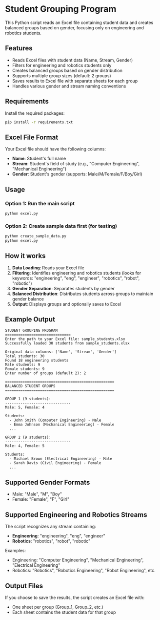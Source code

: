 # Student Grouping Program

This Python script reads an Excel file containing student data and creates balanced groups based on gender, focusing only on engineering and robotics students.

## Features

- Reads Excel files with student data (Name, Stream, Gender)
- Filters for engineering and robotics students only
- Creates balanced groups based on gender distribution
- Supports multiple group sizes (default: 2 groups)
- Saves results to Excel file with separate sheets for each group
- Handles various gender and stream naming conventions

## Requirements

Install the required packages:

```bash
pip install -r requirements.txt
```

## Excel File Format

Your Excel file should have the following columns:
- **Name**: Student's full name
- **Stream**: Student's field of study (e.g., "Computer Engineering", "Mechanical Engineering")
- **Gender**: Student's gender (supports: Male/M/Female/F/Boy/Girl)

## Usage

### Option 1: Run the main script
```bash
python excel.py
```

### Option 2: Create sample data first (for testing)
```bash
python create_sample_data.py
python excel.py
```

## How it works

1. **Data Loading**: Reads your Excel file
2. **Filtering**: Identifies engineering and robotics students (looks for keywords: "engineering", "eng", "engineer", "robotics", "robot", "robotic")
3. **Gender Separation**: Separates students by gender
4. **Balanced Distribution**: Distributes students across groups to maintain gender balance
5. **Output**: Displays groups and optionally saves to Excel

## Example Output

```
STUDENT GROUPING PROGRAM
==============================
Enter the path to your Excel file: sample_students.xlsx
Successfully loaded 30 students from sample_students.xlsx

Original data columns: ['Name', 'Stream', 'Gender']
Total students: 30
Found 18 engineering students
Male students: 9
Female students: 9
Enter number of groups (default 2): 2

==================================================
BALANCED STUDENT GROUPS
==================================================

GROUP 1 (9 students):
------------------------------
Male: 5, Female: 4

Students:
  - John Smith (Computer Engineering) - Male
  - Emma Johnson (Mechanical Engineering) - Female
  ...

GROUP 2 (9 students):
------------------------------
Male: 4, Female: 5

Students:
  - Michael Brown (Electrical Engineering) - Male
  - Sarah Davis (Civil Engineering) - Female
  ...
```

## Supported Gender Formats

- Male: "Male", "M", "Boy"
- Female: "Female", "F", "Girl"

## Supported Engineering and Robotics Streams

The script recognizes any stream containing:
- **Engineering**: "engineering", "eng", "engineer"
- **Robotics**: "robotics", "robot", "robotic"

Examples: 
- Engineering: "Computer Engineering", "Mechanical Engineering", "Electrical Engineering"
- Robotics: "Robotics", "Robotics Engineering", "Robot Engineering", etc.

## Output Files

If you choose to save the results, the script creates an Excel file with:
- One sheet per group (Group_1, Group_2, etc.)
- Each sheet contains the student data for that group 